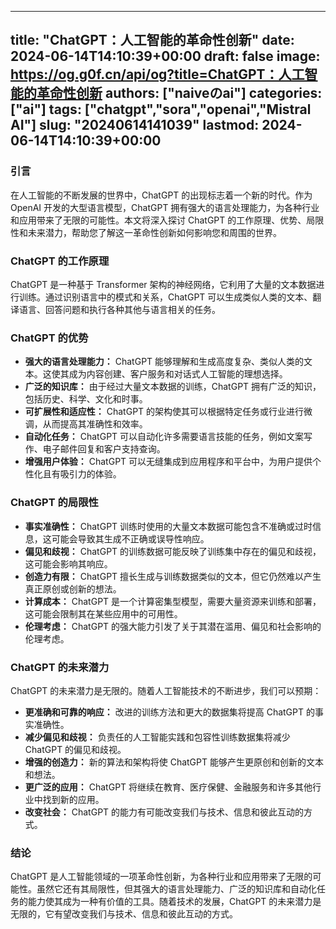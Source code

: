 
---
title: "ChatGPT：人工智能的革命性创新"
date: 2024-06-14T14:10:39+00:00
draft: false
image: https://og.g0f.cn/api/og?title=ChatGPT：人工智能的革命性创新
authors: ["naiveのai"]
categories: ["ai"]
tags: ["chatgpt","sora","openai","Mistral AI"]
slug: "20240614141039"
lastmod: 2024-06-14T14:10:39+00:00
---
### 引言

在人工智能的不断发展的世界中，ChatGPT 的出现标志着一个新的时代。作为 OpenAI 开发的大型语言模型，ChatGPT 拥有强大的语言处理能力，为各种行业和应用带来了无限的可能性。本文将深入探讨 ChatGPT 的工作原理、优势、局限性和未来潜力，帮助您了解这一革命性创新如何影响您和周围的世界。

### ChatGPT 的工作原理

ChatGPT 是一种基于 Transformer 架构的神经网络，它利用了大量的文本数据进行训练。通过识别语言中的模式和关系，ChatGPT 可以生成类似人类的文本、翻译语言、回答问题和执行各种其他与语言相关的任务。

### ChatGPT 的优势

* **强大的语言处理能力：** ChatGPT 能够理解和生成高度复杂、类似人类的文本。这使其成为内容创建、客户服务和对话式人工智能的理想选择。
* **广泛的知识库：** 由于经过大量文本数据的训练，ChatGPT 拥有广泛的知识，包括历史、科学、文化和时事。
* **可扩展性和适应性：** ChatGPT 的架构使其可以根据特定任务或行业进行微调，从而提高其准确性和效率。
* **自动化任务：** ChatGPT 可以自动化许多需要语言技能的任务，例如文案写作、电子邮件回复和客户支持查询。
* **增强用户体验：** ChatGPT 可以无缝集成到应用程序和平台中，为用户提供个性化且有吸引力的体验。

### ChatGPT 的局限性

* **事实准确性：** ChatGPT 训练时使用的大量文本数据可能包含不准确或过时信息，这可能会导致其生成不正确或误导性响应。
* **偏见和歧视：** ChatGPT 的训练数据可能反映了训练集中存在的偏见和歧视，这可能会影响其响应。
* **创造力有限：** ChatGPT 擅长生成与训练数据类似的文本，但它仍然难以产生真正原创或创新的想法。
* **计算成本：** ChatGPT 是一个计算密集型模型，需要大量资源来训练和部署，这可能会限制其在某些应用中的可用性。
* **伦理考虑：** ChatGPT 的强大能力引发了关于其潜在滥用、偏见和社会影响的伦理考虑。

### ChatGPT 的未来潜力

ChatGPT 的未来潜力是无限的。随着人工智能技术的不断进步，我们可以预期：

* **更准确和可靠的响应：** 改进的训练方法和更大的数据集将提高 ChatGPT 的事实准确性。
* **减少偏见和歧视：** 负责任的人工智能实践和包容性训练数据集将减少 ChatGPT 的偏见和歧视。
* **增强的创造力：** 新的算法和架构将使 ChatGPT 能够产生更原创和创新的文本和想法。
* **更广泛的应用：** ChatGPT 将继续在教育、医疗保健、金融服务和许多其他行业中找到新的应用。
* **改变社会：** ChatGPT 的能力有可能改变我们与技术、信息和彼此互动的方式。

### 结论

ChatGPT 是人工智能领域的一项革命性创新，为各种行业和应用带来了无限的可能性。虽然它还有其局限性，但其强大的语言处理能力、广泛的知识库和自动化任务的能力使其成为一种有价值的工具。随着技术的发展，ChatGPT 的未来潜力是无限的，它有望改变我们与技术、信息和彼此互动的方式。
